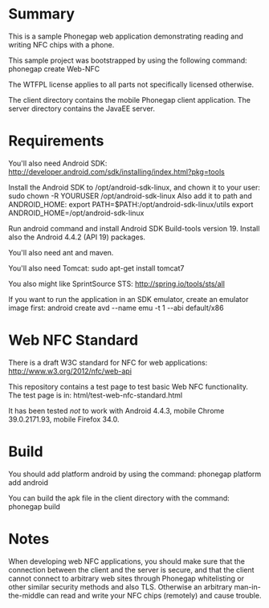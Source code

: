 # Summary #

This is a sample Phonegap web application demonstrating reading and writing
NFC chips with a phone.

This sample project was bootstrapped by using the following command:
phonegap create Web-NFC

The WTFPL license applies to all parts not specifically licensed otherwise.

The client directory contains the mobile Phonegap client application.
The server directory contains the JavaEE server.

# Requirements #

You'll also need Android SDK:
http://developer.android.com/sdk/installing/index.html?pkg=tools

Install the Android SDK to /opt/android-sdk-linux, and chown it to your user:
sudo chown -R YOURUSER /opt/android-sdk-linux
Also add it to path and ANDROID_HOME:
export PATH=$PATH:/opt/android-sdk-linux/utils
export ANDROID_HOME=/opt/android-sdk-linux

Run android command and install Android SDK Build-tools version 19.
Install also the Android 4.4.2 (API 19) packages.

You'll also need ant and maven.

You'll also need Tomcat:
sudo apt-get install tomcat7

You also might like SprintSource STS:
http://spring.io/tools/sts/all

If you want to run the application in an SDK emulator,
create an emulator image first:
android create avd --name emu -t 1 --abi default/x86

# Web NFC Standard #
There is a draft W3C standard for NFC for web applications:
http://www.w3.org/2012/nfc/web-api

This repository contains a test page to test basic Web NFC functionality.
The test page is in:
html/test-web-nfc-standard.html

It has been tested _not_ to work with Android 4.4.3,
mobile Chrome 39.0.2171.93,
mobile Firefox 34.0.

# Build #

You should add platform android by using the command:
phonegap platform add android

You can build the apk file in the client directory with the command:
phonegap build

# Notes #

When developing web NFC applications, you should make sure that the connection
between the client and the server is secure, and that the client cannot connect
to arbitrary web sites through Phonegap whitelisting or other similar security
methods and also TLS. Otherwise an arbitrary man-in-the-middle can read and
write your NFC chips (remotely) and cause trouble.
